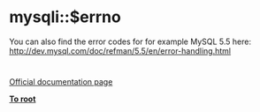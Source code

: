 # mysqli::$errno




<div class="phpcode"><span class="html">
You can also find the error codes for for example MySQL 5.5 here: <a href="http://dev.mysql.com/doc/refman/5.5/en/error-handling.html" rel="nofollow" target="_blank">http://dev.mysql.com/doc/refman/5.5/en/error-handling.html</a></span>
</div>
  

#

[Official documentation page](https://www.php.net/manual/en/mysqli.errno.php)

**[To root](/README.md)**